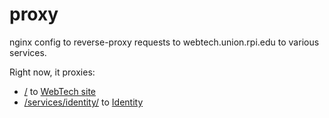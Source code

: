 # proxy

nginx config to reverse-proxy requests to webtech.union.rpi.edu to various services.

Right now, it proxies:

- [/](https://webtech.union.rpi.edu) to [WebTech site](https://github.com/wtg/site)
- [/services/identity/](https://webtech.union.rpi.edu/services/identity/) to [Identity](https://github.com/wtg/identity)
